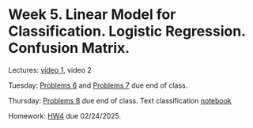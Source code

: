 # Week 5. Linear Model for Classification. Logistic Regression. Confusion Matrix.

Lectures: [video 1](https://youtu.be/w6WNHLQkzH0), video 2

Tuesday: [Problems 6](./Problems06.pdf) and [Problems 7](./Problems07.pdf) due end of class.

Thursday: [Problems 8](./Problems08.pdf) due end of class. Text classification [notebook](./ML10.ipynb)

Homework: [HW4](./HW4.ipynb) due 02/24/2025.
